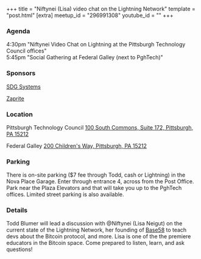 +++
title = "Niftynei (Lisa) video chat on the Lightning Network"
template = "post.html"
[extra]
meetup_id = "296991308"
youtube_id = ""
+++

### Agenda

4:30pm "Niftynei Video Chat on Lightning at the Pittsburgh Technology Council offices"  
5:45pm "Social Gathering at Federal Galley (next to PghTech)"

### Sponsors

[SDG Systems](https://www.sdgsystems.com/programming-services)

[Zaprite](https://zaprite.com)

### Location
Pittsburgh Technology Council
[ 100 South Commons, Suite 172, Pittsburgh, PA 15212](https://goo.gl/maps/4cKERJ1SA1DpjVc76)  

Federal Galley
[200 Children's Way, Pittsburgh, PA 15212](https://goo.gl/maps/tVHaqV1bdMXkazeLA)

### Parking

There is on-site parking ($7 fee through Todd, cash or Lightning) in the Nova Place Garage. Enter through entrance 4, across from the Post Office. Park near the Plaza Elevators and that will take you up to the PghTech offices. Limited street parking is also available.

### Details

Todd Blumer will lead a discussion with @Niftynei (Lisa Neigut) on the current state of the Lightning Network, her founding of [Base58](https://base58.school) to teach devs about the Bitcoin protocol, and more. Lisa is one of the the premiere educators in the Bitcoin space. Come prepared to listen, learn, and ask questions!
